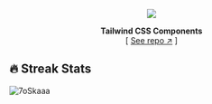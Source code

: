 <div align="center">

[![][logo-url]][repo-url]  

**Tailwind CSS Components**  
[ [See repo ↗︎][repo-url] ]
  

</div>

## 🔥 Streak Stats

<img src="github-readme-streak-stats.herokuapp.com?user=ryanoliveiragit&theme=gotham&locale=pt-br&date_format=M%20j%5B%2C%20Y%5D" alt="7oSkaaa" />


[logo-url]: https://cdn.discordapp.com/attachments/1017140236528140318/1017979869885366272/ryanvs2.png
[repo-url]: https://github.com/saadeghi/daisyui
[banner-url]: https://raw.githubusercontent.com/saadeghi/files/main/daisyui/card-3.png
